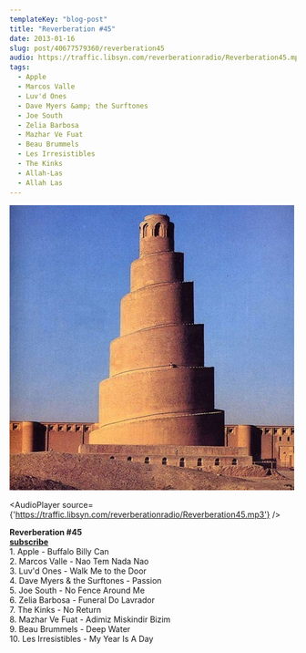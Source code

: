 ```yaml
---
templateKey: "blog-post"
title: "Reverberation #45"
date: 2013-01-16
slug: post/40677579360/reverberation45
audio: https://traffic.libsyn.com/reverberationradio/Reverberation45.mp3
tags:
  - Apple
  - Marcos Valle
  - Luv'd Ones
  - Dave Myers &amp; the Surftones
  - Joe South
  - Zelia Barbosa
  - Mazhar Ve Fuat
  - Beau Brummels
  - Les Irresistibles
  - The Kinks
  - Allah-Las
  - Allah Las
---
```


![Reverberation #45](../images/b8840ce9d4525a9b47b1caac3ff5df58820665d4435b706271cab4610d85c2c7.jpg)

<AudioPlayer source={'https://traffic.libsyn.com/reverberationradio/Reverberation45.mp3'} />

<p><strong>Reverberation #45<br /><strong><a href="https://itunes.apple.com/us/podcast/reverberation-radio/id520739212?ign-mpt=uo%3D4" title="subscribe" target="_blank">subscribe</a></strong><br /></strong>1. Apple - Buffalo Billy Can<br />2. Marcos Valle - Nao Tem Nada Nao<br />3. Luv'd Ones - Walk Me to the Door<br />4. Dave Myers &amp; the Surftones - Passion<br />5. Joe South - No Fence Around Me<br />6. Zelia Barbosa - Funeral Do Lavrador<br />7. The Kinks - No Return<br />8. Mazhar Ve Fuat - Adimiz Miskindir Bizim<br />9. Beau Brummels - Deep Water<br />10. Les Irresistibles - My Year Is A Day</p>
